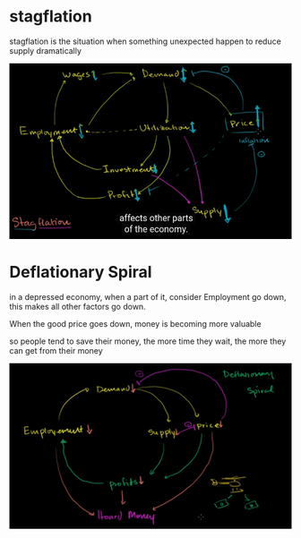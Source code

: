 # stagflation

stagflation is the situation when something unexpected happen to reduce supply dramatically

![](2023-06-13-17-26-41.png)

# Deflationary Spiral

in a depressed economy, when a part of it, consider Employment go down, this makes all other factors go down.

When the good price goes down, money is becoming more valuable

so people tend to save their money, the more time they wait, the more they can get from their money

![](2023-06-13-17-32-39.png)